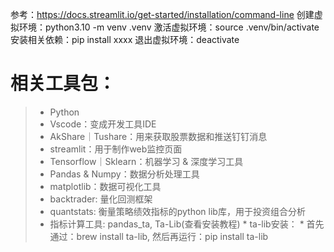 参考：https://docs.streamlit.io/get-started/installation/command-line
创建虚拟环境：python3.10 -m venv .venv
激活虚拟环境：source .venv/bin/activate
安装相关依赖：pip install xxxx
退出虚拟环境：deactivate

# 相关工具包：
> * Python
> * Vscode：变成开发工具IDE
> * AkShare｜Tushare：用来获取股票数据和推送钉钉消息
> * streamlit：用于制作web监控页面
> * Tensorflow｜Sklearn：机器学习 & 深度学习工具
> * Pandas & Numpy：数据分析处理工具
> * matplotlib：数据可视化工具
> * backtrader: 量化回测框架
> * quantstats: 衡量策略绩效指标的python lib库，用于投资组合分析
> * 指标计算工具: pandas_ta, Ta-Lib(查看安装教程)
    * ta-lib安装：
        * 首先通过：brew install ta-lib, 然后再运行：pip install ta-lib